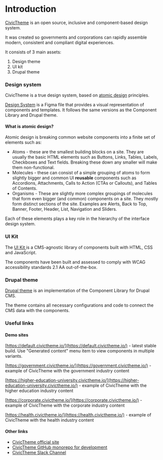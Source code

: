 # Introduction

[CivicTheme](https://civictheme.io) is an open source, inclusive and component-based design system.

It was created so governments and corporations can rapidly assemble modern, consistent and compliant digital experiences.

It consists of 3 main assets:

1. Design theme
2. UI kit
3. Drupal theme

### Design system

CivicTheme is a true design system, based on [atomic design](https://atomicdesign.bradfrost.com/chapter-2/) principles.

[Design System](https://civictheme.io/figma) is a Figma file that provides a visual representation of components and templates. It follows the same versions as the Component Library and Drupal theme.

#### What is atomic design? <a href="#aboutcivicthemedesignsystem-wip-whatisatomicdesign" id="aboutcivicthemedesignsystem-wip-whatisatomicdesign"></a>

Atomic design is breaking common website components into a finite set of elements such as:

* Atoms - these are the smallest building blocks on a site. They are usually the basic HTML elements such as Buttons, Links, Tables, Labels, Checkboxes and Text fields. Breaking these down any smaller will make them non-functional.
* Molecules - these can consist of a simple grouping of atoms to form slightly bigger and common UI **reusable** components such as Accordions, Attachments, Calls to Action (CTAs or Callouts), and Tables of Contents.
* Organisms - These are slightly more complex groupings of molecules that form even bigger (and common) components on a site. They mostly form distinct sections of the site. Examples are Alerts, Back to Top, Banner, Footer, Header, List, Navigation and Sliders.

Each of these elements plays a key role in the hierarchy of the interface design system.

### UI Kit <a href="#componentlibrary-wip-about" id="componentlibrary-wip-about"></a>

The [UI Kit ](https://civictheme.io/storybook)is a CMS-agnostic library of components built with HTML, CSS and JavaScript.

The components have been built and assessed to comply with WCAG accessibility standards 2.1 AA out-of-the-box.

### Drupal theme

[Drupal theme](https://www.drupal.org/project/civictheme) is an implementation of the Component Library for Drupal CMS.

The theme contains all necessary configurations and code to connect the CMS data with the components.

### Useful links <a href="#introduction-usefullinks" id="introduction-usefullinks"></a>

#### Demo sites <a href="#introduction-usefullinks" id="introduction-usefullinks"></a>

[https://default.civictheme.io/](https://default.civictheme.io/) - latest stable build. Use "Generated content" menu item to view components in multiple variants.

[https://government.civictheme.io/](https://government.civictheme.io/) - example of CivicTheme with the government industry content

[https://higher-education-university.civictheme.io/](https://higher-education-university.civictheme.io/) - example of CivicTheme with the higher education industry content

[https://corporate.civictheme.io/](https://corporate.civictheme.io/) - example of CivicTheme with the corporate industry content

[https://health.civictheme.io/](https://health.civictheme.io/) - example of CivicTheme with the health industry content

#### Other links

* [CivicTheme official site](https://www.civictheme.io/)
* [CivicTheme GitHub monorepo for development](https://github.com/salsadigitalauorg/civictheme\_source)
* [CivicTheme Slack Channel](https://drupal.slack.com/archives/C039UV0CQBZ)
